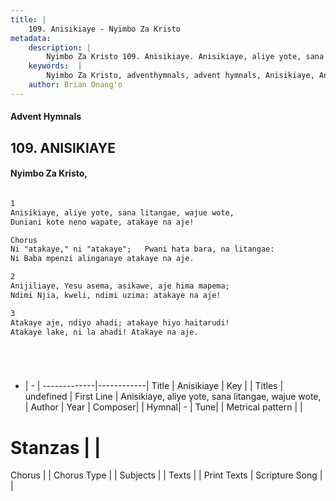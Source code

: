 ```yaml
---
title: |
    109. Anisikiaye - Nyimbo Za Kristo
metadata:
    description: |
        Nyimbo Za Kristo 109. Anisikiaye. Anisikiaye, aliye yote, sana litangae, wajue wote, Duniani kote neno wapate, atakaye na aje!  Chorus Ni "atakaye," ni "atakaye";   Pwani hata bara, na litangae:  Ni Baba mpenzi alinganaye atakaye na aje.  
    keywords:  |
        Nyimbo Za Kristo, adventhymnals, advent hymnals, Anisikiaye, Anisikiaye, aliye yote, sana litangae, wajue wote,. 
    author: Brian Onang'o
---
```


#### Advent Hymnals
## 109. ANISIKIAYE
####  Nyimbo Za Kristo,

```txt

1
Anisikiaye, aliye yote, sana litangae, wajue wote,
Duniani kote neno wapate, atakaye na aje!

Chorus
Ni "atakaye," ni "atakaye";   Pwani hata bara, na litangae: 
Ni Baba mpenzi alinganaye atakaye na aje.

2
Anijiliaye, Yesu asema, asikawe, aje hima mapema; 
Ndimi Njia, kweli, ndimi uzima: atakaye na aje!

3
Atakaye aje, ndiyo ahadi; atakaye hiyo haitarudi! 
Atakaye lake, ni la ahadi! Atakaye na aje.






```

- |   -  |
-------------|------------|
Title | Anisikiaye |
Key |  |
Titles | undefined |
First Line | Anisikiaye, aliye yote, sana litangae, wajue wote, |
Author | 
Year | 
Composer| |
Hymnal|  - |
Tune|  |
Metrical pattern | |
# Stanzas |  |
Chorus |  |
Chorus Type |  |
Subjects | |
Texts |  |
Print Texts | 
Scripture Song |  |
    
